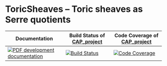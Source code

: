 <!-- BEGIN HEADER -->
# ToricSheaves – Toric sheaves as Serre quotients

| Documentation | Build Status of [CAP_project](/../../) | Code Coverage of [CAP_project](/../../) |
| ------------- | ------------ | ------------- |
| [![PDF development documentation][docs-img]][docs-url] | [![Build Status][tests-img]][tests-url] | [![Code Coverage][codecov-img]][codecov-url] |

<!-- END HEADER -->
<!-- BEGIN FOOTER -->
[docs-img]: https://img.shields.io/badge/PDF-dev-blue.svg
[docs-url]: /../../raw/doc/ToricSheaves.pdf

[tests-img]: https://github.com/homalg-project/CAP_project/workflows/Tests/badge.svg?branch=master
[tests-url]: https://github.com/homalg-project/CAP_project/actions?query=workflow%3ATests+branch%3Amaster

[codecov-img]: https://codecov.io/gh/homalg-project/CAP_project/branch/master/graph/badge.svg
[codecov-url]: https://codecov.io/gh/homalg-project/CAP_project
<!-- END FOOTER -->
